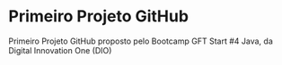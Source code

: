 # Primeiro Projeto GitHub
Primeiro Projeto GitHub proposto pelo Bootcamp GFT Start #4 Java, da Digital Innovation One (DIO)

